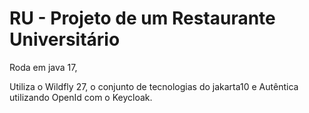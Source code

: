 # RU - Projeto de um Restaurante Universitário

Roda em java 17, 

Utiliza o Wildfly 27, o conjunto de tecnologias do jakarta10 e Autêntica utilizando OpenId com o Keycloak.


